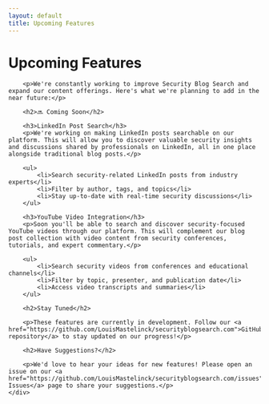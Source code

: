 ```yaml
---
layout: default
title: Upcoming Features
---
```


<div class="container">
    <div class="post">
        <h1>Upcoming Features</h1>
        
        <p>We're constantly working to improve Security Blog Search and expand our content offerings. Here's what we're planning to add in the near future:</p>
        
        <h2>🔜 Coming Soon</h2>
        
        <h3>LinkedIn Post Search</h3>
        <p>We're working on making LinkedIn posts searchable on our platform. This will allow you to discover valuable security insights and discussions shared by professionals on LinkedIn, all in one place alongside traditional blog posts.</p>
        
        <ul>
            <li>Search security-related LinkedIn posts from industry experts</li>
            <li>Filter by author, tags, and topics</li>
            <li>Stay up-to-date with real-time security discussions</li>
        </ul>
        
        <h3>YouTube Video Integration</h3>
        <p>Soon you'll be able to search and discover security-focused YouTube videos through our platform. This will complement our blog post collection with video content from security conferences, tutorials, and expert commentary.</p>
        
        <ul>
            <li>Search security videos from conferences and educational channels</li>
            <li>Filter by topic, presenter, and publication date</li>
            <li>Access video transcripts and summaries</li>
        </ul>
        
        <h2>Stay Tuned</h2>
        
        <p>These features are currently in development. Follow our <a href="https://github.com/LouisMastelinck/securityblogsearch.com">GitHub repository</a> to stay updated on our progress!</p>
        
        <h2>Have Suggestions?</h2>
        
        <p>We'd love to hear your ideas for new features! Please open an issue on our <a href="https://github.com/LouisMastelinck/securityblogsearch.com/issues">GitHub Issues</a> page to share your suggestions.</p>
    </div>
</div>
